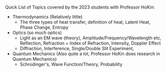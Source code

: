 Quick List of Topics covered by the 2023 students with Professor HoKin:
- Thermodynamics (Relatively little)
  - The three types of heat transfer, definition of heat, Latent Heat, Phase Change, Entropy
- Optics (so much optics)
  - Light as an EM wave (theory), Amplitude/Frequency/Wavelength etc, Reflection, Refraction + Index of Refraction, Intensity, Doppler Effect
  - Diffraction, Interference, Single/Double Slit Experiment,
- Quantum Mechanics (Also quite a lot, Professor HoKin does research in Quantum Mechanics)
  - Schrodinger's, Wave Function/Theory, Probability

